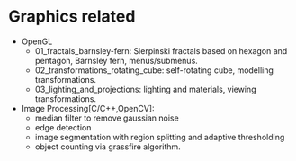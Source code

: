 Graphics related
============================================================

- OpenGL
  - 01_fractals_barnsley-fern: Sierpinski fractals based on hexagon and pentagon, Barnsley fern, menus/submenus. 
  - 02_transformations_rotating_cube: self-rotating cube, modelling transformations.
  - 03_lighting_and_projections: lighting and materials, viewing transformations.
- Image Processing[C/C++,OpenCV]:
  - median filter to remove gaussian noise
  - edge detection
  - image segmentation with region splitting and adaptive thresholding
  - object counting via grassfire algorithm.  


